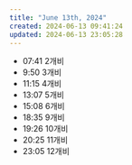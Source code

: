 ```yaml
---
title: "June 13th, 2024"
created: 2024-06-13 09:41:24
updated: 2024-06-13 23:05:28
---
```

  * 07:41 2개비
  * 9:50 3개비
  * 11:15 4개비
  * 13:07 5개비
  * 15:08 6개비
  * 18:35 9개비
  * 19:26 10개비
  * 20:25 11개비
  * 23:05 12개비
